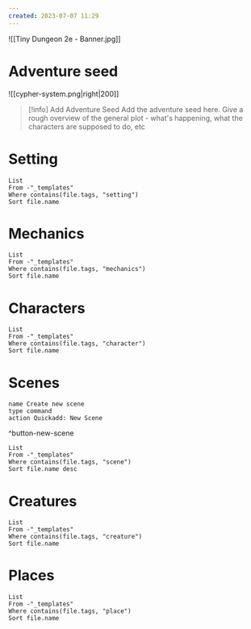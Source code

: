 ```yaml
---
created: 2023-07-07 11:29
---
```

![[Tiny Dungeon 2e - Banner.jpg]]

# Adventure seed

![[cypher-system.png|right|200]]
> [!info] Add Adventure Seed
> Add the adventure seed here. Give a rough overview of the general plot - what's happening, what the characters are supposed to do, etc

# Setting
```dataview
List 
From -"_templates"
Where contains(file.tags, "setting")
Sort file.name
```

# Mechanics
```dataview
List
From -"_templates"
Where contains(file.tags, "mechanics") 
Sort file.name
```

# Characters
```dataview
List 
From -"_templates"
Where contains(file.tags, "character")
Sort file.name
```

# Scenes
```button
name Create new scene
type command
action Quickadd: New Scene
```
^button-new-scene
```dataview
List
From -"_templates"
Where contains(file.tags, "scene") 
Sort file.name desc
```

# Creatures
```dataview
List
From -"_templates"
Where contains(file.tags, "creature") 
Sort file.name
```

# Places
```dataview
List 
From -"_templates"
Where contains(file.tags, "place")
Sort file.name
```